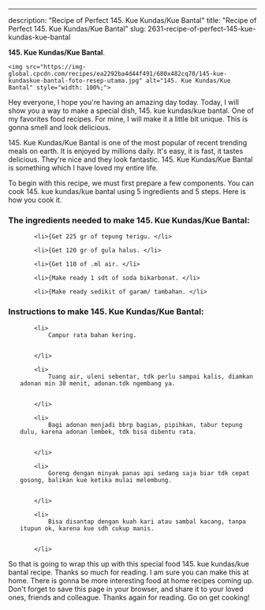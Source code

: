 ---
description: "Recipe of Perfect 145. Kue Kundas/Kue Bantal"
title: "Recipe of Perfect 145. Kue Kundas/Kue Bantal"
slug: 2631-recipe-of-perfect-145-kue-kundas-kue-bantal

<p>
	<strong>145. Kue Kundas/Kue Bantal</strong>. 
	
</p>
<p>
	
	<img src="https://img-global.cpcdn.com/recipes/ea2292ba4d44f491/680x482cq70/145-kue-kundaskue-bantal-foto-resep-utama.jpg" alt="145. Kue Kundas/Kue Bantal" style="width: 100%;">
	
	
</p>
<p>
	Hey everyone, I hope you're having an amazing day today. Today, I will show you a way to make a special dish, 145. kue kundas/kue bantal. One of my favorites food recipes. For mine, I will make it a little bit unique. This is gonna smell and look delicious.
</p>
	
<p>
	145. Kue Kundas/Kue Bantal is one of the most popular of recent trending meals on earth. It is enjoyed by millions daily. It's easy, it is fast, it tastes delicious. They're nice and they look fantastic. 145. Kue Kundas/Kue Bantal is something which I have loved my entire life.
</p>
<p>
	
</p>

<p>
To begin with this recipe, we must first prepare a few components. You can cook 145. kue kundas/kue bantal using 5 ingredients and 5 steps. Here is how you cook it.
</p>

<h3>The ingredients needed to make 145. Kue Kundas/Kue Bantal:</h3>

<ol>
	
		<li>{Get 225 gr of tepung terigu. </li>
	
		<li>{Get 120 gr of gula halus. </li>
	
		<li>{Get 110 of .ml air. </li>
	
		<li>{Make ready 1 sdt of soda bikarbonat. </li>
	
		<li>{Make ready sedikit of garam/ tambahan. </li>
	
</ol>
<p>
	
</p>

<h3>Instructions to make 145. Kue Kundas/Kue Bantal:</h3>

<ol>
	
		<li>
			Campur rata bahan kering.
			
			
		</li>
	
		<li>
			Tuang air, uleni sebentar, tdk perlu sampai kalis, diamkan adonan min 30 menit, adonan.tdk ngembang ya.
			
			
		</li>
	
		<li>
			Bagi adonan menjadi bbrp bagian, pipihkan, tabur tepung dulu, karena adonan lembek, tdk bisa dibentu rata.
			
			
		</li>
	
		<li>
			Goreng dengan minyak panas api sedang saja biar tdk cepat gosong, balikan kue ketika mulai melembung.
			
			
		</li>
	
		<li>
			Bisa disantap dengan kuah kari atau sambal kacang, tanpa itupun ok, karena kue sdh cukup manis.
			
			
		</li>
	
</ol>

<p>
	
</p>

<p>
	So that is going to wrap this up with this special food 145. kue kundas/kue bantal recipe. Thanks so much for reading. I am sure you can make this at home. There is gonna be more interesting food at home recipes coming up. Don't forget to save this page in your browser, and share it to your loved ones, friends and colleague. Thanks again for reading. Go on get cooking!
</p>
